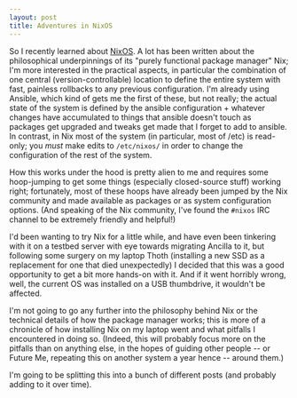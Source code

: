 ```yaml
---
layout: post
title: Adventures in NixOS
---
```


So I recently learned about [NixOS](http://nixos.org). A lot has been written about the philosophical underpinnings of its "purely functional package manager" Nix; I'm more interested in the practical aspects, in particular the combination of one central (version-controllable) location to define the entire system with fast, painless rollbacks to any previous configuration. I'm already using Ansible, which kind of gets me the first of these, but not really; the actual state of the system is defined by the ansible configuration + whatever changes have accumulated to things that ansible doesn't touch as packages get upgraded and tweaks get made that I forget to add to ansible. In contrast, in Nix most of the system (in particular, most of /etc) is read-only; you *must* make edits to `/etc/nixos/` in order to change the configuration of the rest of the system.

How this works under the hood is pretty alien to me and requires some hoop-jumping to get some things (especially closed-source stuff) working right; fortunately, most of these hoops have already been jumped by the Nix community and made available as packages or as system configuration options. (And speaking of the Nix community, I've found the `#nixos` IRC channel to be extremely friendly and helpful!)

I'd been wanting to try Nix for a little while, and have even been tinkering with it on a testbed server with eye towards migrating Ancilla to it, but following some surgery on my laptop Thoth (installing a new SSD as a replacement for one that died unexpectedly) I decided that this was a good opportunity to get a bit more hands-on with it. And if it went horribly wrong, well, the current OS was installed on a USB thumbdrive, it wouldn't be affected.

I'm not going to go any further into the philosophy behind Nix or the technical details of how the package manager works; this is more of a chronicle of how installing Nix on my laptop went and what pitfalls I encountered in doing so. (Indeed, this will probably focus more on the pitfalls than on anything else, in the hopes of guiding other people -- or Future Me, repeating this on another system a year hence -- around them.)

I'm going to be splitting this into a bunch of different posts (and probably adding to it over time).
